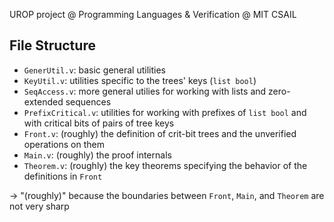 UROP project @ Programming Languages & Verification @ MIT CSAIL

## File Structure
- `GenerUtil.v`: basic general utilities
- `KeyUtil.v`: utilities specific to the trees' keys (`list bool`)
- `SeqAccess.v`: more general utilies for working with lists and zero-extended sequences
- `PrefixCritical.v`: utilities for working with prefixes of `list bool` and with critical bits of pairs of tree keys
- `Front.v`: (roughly) the definition of crit-bit trees and the unverified operations on them
- `Main.v`: (roughly) the proof internals
- `Theorem.v`: (roughly) the key theorems specifying the behavior of the definitions in `Front`


-> "(roughly)" because the boundaries between `Front`, `Main`, and `Theorem` are not very sharp
